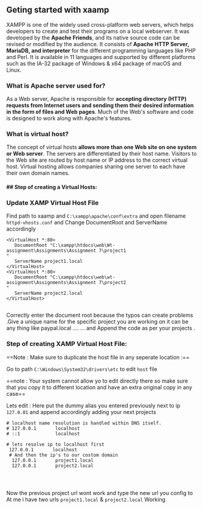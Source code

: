 ## Geting started with xaamp
XAMPP is one of the widely used cross-platform web servers, which helps developers to create and test their programs on a local webserver. It was developed by the **Apache Friends**, and its native source code can be revised or modified by the audience. It consists of **Apache HTTP Server, MariaDB, and interpreter** for the different programming languages like PHP and Perl. It is available in 11 languages and supported by different platforms such as the IA-32 package of Windows & x64 package of macOS and Linux.

### What is Apache server used for?

As a Web server, Apache is responsible for  **accepting directory (HTTP) requests from Internet users and sending them their desired information in the form of files and Web pages**. Much of the Web's software and code is designed to work along with Apache's features.

### What is virtual host? 

The concept of virtual hosts  **allows more than one Web site on one system or Web server**. The servers are differentiated by their host name. Visitors to the Web site are routed by host name or IP address to the correct virtual host. Virtual hosting allows companies sharing one server to each have their own domain names.

#### ##  Step of creating a Virtual Hosts:
### Update XAMP Virtual Host File

Find path to xaamp and  `C:\xampp\apache\conf\extra`  and open filename  `httpd-vhosts.conf`  and Change DocumentRoot and ServerName accordingly

```
<VirtualHost *:80>
   DocumentRoot "C:\xampp\htdocs\web\Wt-assignment\Assignments\Assignment 7\project1
"
   ServerName project1.local
</VirtualHost>
<VirtualHost *:80>
   DocumentRoot "C:\xampp\htdocs\web\wt-assignment\Assignments\Assignment 7\project2
"
   ServerName project2.local
</VirtualHost>


```

Correctly enter the document root because the typos can create problems .Give a unique name for the specific project you are working on it can be any thing like paypal.local .... ... and Append the code as per your projects .

###  Step of creating   XAMP Virtual Host File:

==Note : Make sure to duplicate the host file in any seperate location :==

Go to path  `C:\Windows\System32\drivers\etc`  to edit  `host`  file

==note : Your system cannot allow yo to edit directly there so make sure that you copy it to different location and have an extra original copy in any case==

Lets edit : Here put the dummy alias you entered previously next to ip  `127.0.01`  and append accordingly adding your next projects

```
# localhost name resolution is handled within DNS itself.
# 127.0.0.1       localhost
# ::1             localhost

# lets resolve ip to localhost first
 127.0.0.1       localhost
 # And then the ip's to our costom domain
  127.0.0.1       project1.local
  127.0.0.1       project2.local




```

Now the previous project url wont work and type the new url you config to At me i have two urls  `project1.local`  &  `project2.local`  Working


